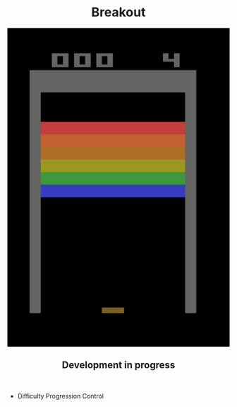 <div align="center">

# Breakout

<img  align="MIDDLE" width="1080" height="720" src="https://github.com/Julio-Rats/Breakout-Atari-2600/blob/master/Print%20Game.png"/>
<br>

  ## Development in progress
</div>
<br>

  * Difficulty Progression Control 
